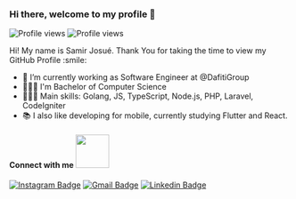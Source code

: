 ### Hi there, welcome to my profile 👋

![Profile views](https://gpvc.arturio.dev/samirjosue)
![Profile views](https://visitor-badge.glitch.me/badge?page_id=samirjosue.samirjosue)

<div size='20px'> Hi! My name is Samir Josué. Thank You for taking the time to view my GitHub Profile :smile: 
</div>

- 💼 I’m currently working as Software Engineer at @DafitiGroup
- 👨🏻‍🎓 I'm Bachelor of Computer Science
- 👨🏻‍💻 Main skills: Golang, JS, TypeScript, Node.js, PHP, Laravel, CodeIgniter
- 📚 I also like developing for mobile, currently studying Flutter and React. 
<!--
**samirjosue/samirjosue** is a ✨ _special_ ✨ repository because its `README.md` (this file) appears on your GitHub profile.

Here are some ideas to get you started:


- 🌱 I’m currently learning ...
- 👯 I’m looking to collaborate on ...
- 🤔 I’m looking for help with ...
- 💬 Ask me about ...
- 📫 How to reach me: ...
- 😄 Pronouns: ...
- ⚡ Fun fact: ...
-->

<h4> Connect with me <img src='https://raw.githubusercontent.com/ShahriarShafin/ShahriarShafin/main/Assets/handshake.gif' width="60px"> </h4>

[![Instagram Badge](https://img.shields.io/badge/-@samirjosue-C13584?style=flat-square&labelColor=C13584&logo=instagram&logoColor=white&link=https://www.instagram.com/samirjosue/)](https://www.instagram.com/samirjosue/)
[![Gmail Badge](https://img.shields.io/badge/-samirjosue@gmail.com-c14438?style=flat-square&logo=Gmail&logoColor=white&link=mailto:samirjosue@gmail.com)](mailto:samirjosue@gmail.com)
[![Linkedin Badge](https://img.shields.io/badge/-SamirSoares-blue?style=flat-square&logo=Linkedin&logoColor=white&link=https://www.linkedin.com/in/samir-soares-21521a95/)](https://www.linkedin.com/in/samir-soares-21521a95/)
